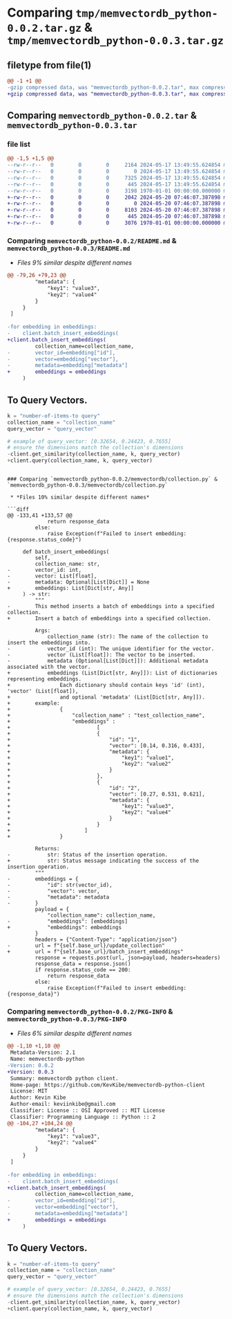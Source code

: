 # Comparing `tmp/memvectordb_python-0.0.2.tar.gz` & `tmp/memvectordb_python-0.0.3.tar.gz`

## filetype from file(1)

```diff
@@ -1 +1 @@
-gzip compressed data, was "memvectordb_python-0.0.2.tar", max compression
+gzip compressed data, was "memvectordb_python-0.0.3.tar", max compression
```

## Comparing `memvectordb_python-0.0.2.tar` & `memvectordb_python-0.0.3.tar`

### file list

```diff
@@ -1,5 +1,5 @@
--rw-r--r--   0        0        0     2164 2024-05-17 13:49:55.624854 memvectordb_python-0.0.2/README.md
--rw-r--r--   0        0        0        0 2024-05-17 13:49:55.624854 memvectordb_python-0.0.2/memvectordb/__init__.py
--rw-r--r--   0        0        0     7325 2024-05-17 13:49:55.624854 memvectordb_python-0.0.2/memvectordb/collection.py
--rw-r--r--   0        0        0      445 2024-05-17 13:49:55.624854 memvectordb_python-0.0.2/pyproject.toml
--rw-r--r--   0        0        0     3198 1970-01-01 00:00:00.000000 memvectordb_python-0.0.2/PKG-INFO
+-rw-r--r--   0        0        0     2042 2024-05-20 07:46:07.387898 memvectordb_python-0.0.3/README.md
+-rw-r--r--   0        0        0        0 2024-05-20 07:46:07.387898 memvectordb_python-0.0.3/memvectordb/__init__.py
+-rw-r--r--   0        0        0     8103 2024-05-20 07:46:07.387898 memvectordb_python-0.0.3/memvectordb/collection.py
+-rw-r--r--   0        0        0      445 2024-05-20 07:46:07.387898 memvectordb_python-0.0.3/pyproject.toml
+-rw-r--r--   0        0        0     3076 1970-01-01 00:00:00.000000 memvectordb_python-0.0.3/PKG-INFO
```

### Comparing `memvectordb_python-0.0.2/README.md` & `memvectordb_python-0.0.3/README.md`

 * *Files 9% similar despite different names*

```diff
@@ -79,26 +79,23 @@
         "metadata": {
             "key1": "value3",
             "key2": "value4"
         }
     }
 ]
 
-for embedding in embeddings:
-    client.batch_insert_embeddings(
+client.batch_insert_embeddings(
         collection_name=collection_name, 
-        vector_id=embedding["id"], 
-        vector=embedding["vector"], 
-        metadata=embedding["metadata"]
+        embeddings = embeddings
     )
 ```
 ## To Query Vectors.
 
 ```python
 k = "number-of-items-to query"
 collection_name = "collection_name"
 query_vector = "query_vector"
 
 # example of query_vector: [0.32654, 0.24423, 0.7655] 
 # ensure the dimensions match the collection's dimensions
-client.get_similarity(collection_name, k, query_vector)
+client.query(collection_name, k, query_vector)
 ```
```

### Comparing `memvectordb_python-0.0.2/memvectordb/collection.py` & `memvectordb_python-0.0.3/memvectordb/collection.py`

 * *Files 10% similar despite different names*

```diff
@@ -133,41 +133,57 @@
             return response_data
         else:
             raise Exception(f"Failed to insert embedding: {response.status_code}")
         
     def batch_insert_embeddings(
         self, 
         collection_name: str, 
-        vector_id: int,
-        vector: List[float],
-        metadata: Optional[List[Dict]] = None
+        embeddings: List[Dict[str, Any]]
     ) -> str:
         """
-        This method inserts a batch of embeddings into a specified collection.
+        Insert a batch of embeddings into a specified collection.
 
         Args:
             collection_name (str): The name of the collection to insert the embeddings into.
-            vector_id (int): The unique identifier for the vector.
-            vector (List[float]): The vector to be inserted.
-            metadata (Optional[List[Dict]]): Additional metadata associated with the vector.
+            embeddings (List[Dict[str, Any]]): List of dictionaries representing embeddings. 
+                Each dictionary should contain keys 'id' (int), 'vector' (List[float]), 
+                and optional 'metadata' (List[Dict[str, Any]]).
+        example: 
+                {
+                    "collection_name" : "test_collection_name",
+                    "embeddings" :
+                            [
+                            {
+                                "id": "1",
+                                "vector": [0.14, 0.316, 0.433],
+                                "metadata": {
+                                    "key1": "value1",
+                                    "key2": "value2"
+                                }
+                            },
+                            {
+                                "id": "2",
+                                "vector": [0.27, 0.531, 0.621],
+                                "metadata": {
+                                    "key1": "value3",
+                                    "key2": "value4"
+                                }
+                            }
+                        ]
+                }
 
         Returns:
-            str: Status of the insertion operation.
+            str: Status message indicating the success of the insertion operation.
         """
-        embeddings = {
-            "id": str(vector_id),
-            "vector": vector,
-            "metadata": metadata
-        }
         payload = {
             "collection_name": collection_name,
-            "embeddings": [embeddings]
+            "embeddings": embeddings
         }
         headers = {"Content-Type": "application/json"}
-        url = f"{self.base_url}/update_collection"
+        url = f"{self.base_url}/batch_insert_embeddings"
         response = requests.post(url, json=payload, headers=headers)
         response_data = response.json()
         if response.status_code == 200:
             return response_data
         else:
             raise Exception(f"Failed to insert embedding: {response_data}")
```

### Comparing `memvectordb_python-0.0.2/PKG-INFO` & `memvectordb_python-0.0.3/PKG-INFO`

 * *Files 6% similar despite different names*

```diff
@@ -1,10 +1,10 @@
 Metadata-Version: 2.1
 Name: memvectordb-python
-Version: 0.0.2
+Version: 0.0.3
 Summary: memvectordb python client.
 Home-page: https://github.com/KevKibe/memvectordb-python-client
 License: MIT
 Author: Kevin Kibe
 Author-email: keviinkibe@gmail.com
 Classifier: License :: OSI Approved :: MIT License
 Classifier: Programming Language :: Python :: 2
@@ -104,27 +104,24 @@
         "metadata": {
             "key1": "value3",
             "key2": "value4"
         }
     }
 ]
 
-for embedding in embeddings:
-    client.batch_insert_embeddings(
+client.batch_insert_embeddings(
         collection_name=collection_name, 
-        vector_id=embedding["id"], 
-        vector=embedding["vector"], 
-        metadata=embedding["metadata"]
+        embeddings = embeddings
     )
 ```
 ## To Query Vectors.
 
 ```python
 k = "number-of-items-to query"
 collection_name = "collection_name"
 query_vector = "query_vector"
 
 # example of query_vector: [0.32654, 0.24423, 0.7655] 
 # ensure the dimensions match the collection's dimensions
-client.get_similarity(collection_name, k, query_vector)
+client.query(collection_name, k, query_vector)
 ```
```

